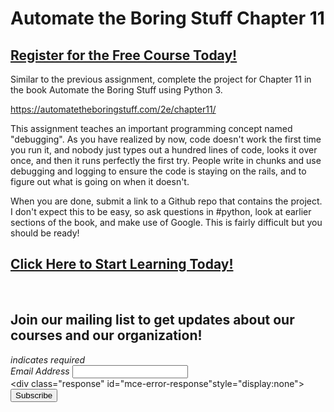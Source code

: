 # Automate the Boring Stuff Chapter 11
##  [Register for the Free Course Today!](https://roppers.thinkific.com/courses/computing-fundamentals)
Similar to the previous assignment, complete the project for Chapter 11 in the book Automate the Boring Stuff using Python 3. 

<https://automatetheboringstuff.com/2e/chapter11/>

This assignment teaches an important programming concept named "debugging". As you have realized by now, code doesn't work the first time you run it, and nobody just types out a hundred lines of code, looks it over once, and then it runs perfectly the first try. People write in chunks and use debugging and logging to ensure the code is staying on the rails, and to figure out what is going on when it doesn't.

When you are done, submit a link to a Github repo that contains the project. I don't expect this to be easy, so ask questions in #python, look at earlier sections of the book, and make use of Google. This is fairly difficult but you should be ready!
##  [Click Here to Start Learning Today!](https://roppers.thinkific.com/courses/computing-fundamentals)
<br><div id="mc_embed_signup"><form action="https://gmail.us5.list-manage.com/subscribe/post?u=4d03cc5db483966f7e0fe17cc&amp;id=8d9620c4b7" method="post" id="mc-embedded-subscribe-form" name="mc-embedded-subscribe-form" class="validate" target="_blank" novalidate>  <div id="mc_embed_signup_scroll"><h2>Join our mailing list to get updates about our courses and our organization!</h2><div class="indicates-required"><span class="asterisk">*</span> indicates required</div><div class="mc-field-group">	<label for="mce-EMAIL">Email Address  <span class="asterisk">*</span></label>	<input type="email" value="" name="EMAIL" class="required email" id="mce-EMAIL"></div>	<div id="mce-responses" class="clear">		<div class="response" id="mce-error-response"style="display:none"></div>		<div class="response" id="mce-success-response" style="display:none"></div>	</div>    <!-- real people should not fill this in and expect good things - do not remove this or risk form bot signups-->    <div style="position: absolute; left: -5000px;" aria-hidden="true"><input type="text" name="b_4d03cc5db483966f7e0fe17cc_8d9620c4b7" tabindex="-1" value=""></div>    <div class="clear"><input type="submit" value="Subscribe" name="subscribe" id="mc-embedded-subscribe" class="button"></div>    </div></form></div><script type="text/javascript" src="//s3.amazonaws.com/downloads.mailchimp.com/js/mc-validate.js"></script><script type="text/javascript">(function($) {window.fnames = new Array(); window.ftypes = newArray();fnames[0]="EMAIL";ftypes[0]="email";}(jQuery));var $mcj = jQuery.noConflict(true);</script><!--End mc_embed_signup-->
